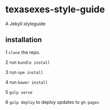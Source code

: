 texasexes-style-guide
============

A Jekyll styleguide

## installation

1 ```clone``` the repo.

2 run ```bundle install```

3 run ```npm install```

4 run ```bower install```

5 ```gulp serve```

6 ```gulp deploy``` to deploy updates to ```gh-pages```

